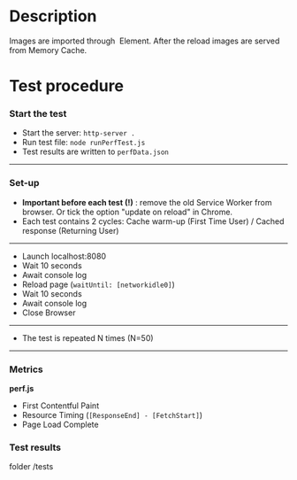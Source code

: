 # Description
Images are imported through <img> Element. After the reload images are served from Memory Cache.

# Test procedure
### Start the test
- Start the server: `http-server .`
- Run test file: `node runPerfTest.js`
- Test results are written to `perfData.json`
---------------------------------------
### Set-up
- __Important before each test (!)__ : remove the old Service Worker from browser. Or tick the option "update on reload" in Chrome. 
- Each test contains 2 cycles: Cache warm-up (First Time User) / Cached response (Returning User)
-----------------------
- Launch localhost:8080
- Wait 10 seconds
- Await console log
- Reload page (`waitUntil: [networkidle0]`)
- Wait 10 seconds
- Await console log
- Close Browser
-------------
- The test is repeated N times (N=50)
---------------------------------------
### Metrics
__perf.js__
- First Contentful Paint
- Resource Timing (`[ResponseEnd] - [FetchStart]`)
- Page Load Complete

### Test results
folder /tests